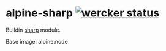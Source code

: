# alpine-sharp [![wercker status](https://app.wercker.com/status/668f53a0b6035b483c06821374561f7b/s/ "wercker status")](https://app.wercker.com/project/byKey/668f53a0b6035b483c06821374561f7b)

Buildin [sharp](https://github.com/lovell/sharp) module.

Base image: alpine:node
